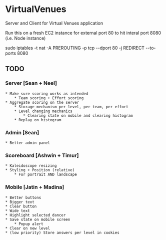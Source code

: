 VirtualVenues
=============

Server and Client for Virtual Venues application

Run this on a fresh EC2 instance for external port 80 to hit interal port 8080
(i.e. Node instance)

sudo iptables -t nat -A PREROUTING -p tcp --dport 80 -j REDIRECT --to-ports 8080


TODO
-----

### Server [Sean + Neel]
	* Make sure scoring works as intended 
		* Team scoring + Effort scoring
	* Aggregate scoring on the server
		* Storage mechanism per level, per team, per effort
		* Level changing mechanics
			* Clearing state on mobile and clearing histogram
		* Replay on histogram
	
### Admin [Sean]
	* Better admin panel

### Scoreboard [Ashwin + Timur]
	* Kaleidoscope resizing
	* Styling + Position (relative)
		* For portrait AND landscape

### Mobile [Jatin + Madina]
	* Better buttons 
	* Bigger text 
	* Clear button 
	* Wide text 
	* Highlight selected dancer 
	* Save state on mobile screen 
		* Popup alert
	* Clear on new level
	* (low priority) Store answers per level in cookies 





